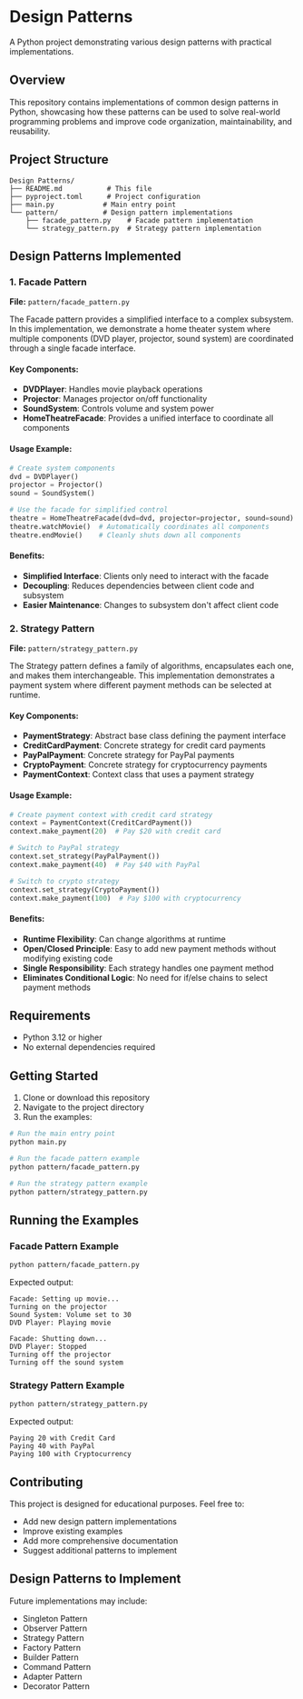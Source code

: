 # Design Patterns

A Python project demonstrating various design patterns with practical implementations.

## Overview

This repository contains implementations of common design patterns in Python, showcasing how these patterns can be used to solve real-world programming problems and improve code organization, maintainability, and reusability.

## Project Structure

```
Design Patterns/
├── README.md           # This file
├── pyproject.toml      # Project configuration
├── main.py            # Main entry point
└── pattern/           # Design pattern implementations
    ├── facade_pattern.py    # Facade pattern implementation
    └── strategy_pattern.py  # Strategy pattern implementation
```

## Design Patterns Implemented

### 1. Facade Pattern

**File:** `pattern/facade_pattern.py`

The Facade pattern provides a simplified interface to a complex subsystem. In this implementation, we demonstrate a home theater system where multiple components (DVD player, projector, sound system) are coordinated through a single facade interface.

#### Key Components:
- **DVDPlayer**: Handles movie playback operations
- **Projector**: Manages projector on/off functionality  
- **SoundSystem**: Controls volume and system power
- **HomeTheatreFacade**: Provides a unified interface to coordinate all components

#### Usage Example:
```python
# Create system components
dvd = DVDPlayer()
projector = Projector()
sound = SoundSystem()

# Use the facade for simplified control
theatre = HomeTheatreFacade(dvd=dvd, projector=projector, sound=sound)
theatre.watchMovie()  # Automatically coordinates all components
theatre.endMovie()    # Cleanly shuts down all components
```

#### Benefits:
- **Simplified Interface**: Clients only need to interact with the facade
- **Decoupling**: Reduces dependencies between client code and subsystem
- **Easier Maintenance**: Changes to subsystem don't affect client code

### 2. Strategy Pattern

**File:** `pattern/strategy_pattern.py`

The Strategy pattern defines a family of algorithms, encapsulates each one, and makes them interchangeable. This implementation demonstrates a payment system where different payment methods can be selected at runtime.

#### Key Components:
- **PaymentStrategy**: Abstract base class defining the payment interface
- **CreditCardPayment**: Concrete strategy for credit card payments
- **PayPalPayment**: Concrete strategy for PayPal payments
- **CryptoPayment**: Concrete strategy for cryptocurrency payments
- **PaymentContext**: Context class that uses a payment strategy

#### Usage Example:
```python
# Create payment context with credit card strategy
context = PaymentContext(CreditCardPayment())
context.make_payment(20)  # Pay $20 with credit card

# Switch to PayPal strategy
context.set_strategy(PayPalPayment())
context.make_payment(40)  # Pay $40 with PayPal

# Switch to crypto strategy
context.set_strategy(CryptoPayment())
context.make_payment(100)  # Pay $100 with cryptocurrency
```

#### Benefits:
- **Runtime Flexibility**: Can change algorithms at runtime
- **Open/Closed Principle**: Easy to add new payment methods without modifying existing code
- **Single Responsibility**: Each strategy handles one payment method
- **Eliminates Conditional Logic**: No need for if/else chains to select payment methods

## Requirements

- Python 3.12 or higher
- No external dependencies required

## Getting Started

1. Clone or download this repository
2. Navigate to the project directory
3. Run the examples:

```bash
# Run the main entry point
python main.py

# Run the facade pattern example
python pattern/facade_pattern.py

# Run the strategy pattern example
python pattern/strategy_pattern.py
```

## Running the Examples

### Facade Pattern Example
```bash
python pattern/facade_pattern.py
```

Expected output:
```
Facade: Setting up movie...
Turning on the projector
Sound System: Volume set to 30
DVD Player: Playing movie

Facade: Shutting down...
DVD Player: Stopped
Turning off the projector
Turning off the sound system
```

### Strategy Pattern Example
```bash
python pattern/strategy_pattern.py
```

Expected output:
```
Paying 20 with Credit Card
Paying 40 with PayPal
Paying 100 with Cryptocurrency
```

## Contributing

This project is designed for educational purposes. Feel free to:
- Add new design pattern implementations
- Improve existing examples
- Add more comprehensive documentation
- Suggest additional patterns to implement

## Design Patterns to Implement

Future implementations may include:
- Singleton Pattern
- Observer Pattern
- Strategy Pattern
- Factory Pattern
- Builder Pattern
- Command Pattern
- Adapter Pattern
- Decorator Pattern
